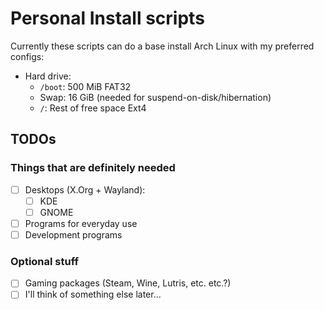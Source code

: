# Personal Install scripts
Currently these scripts can do a base install Arch Linux with my preferred configs:
- Hard drive:
  - `/boot`: 500 MiB FAT32
  - Swap: 16 GiB (needed for suspend-on-disk/hibernation)
  - `/`: Rest of free space Ext4


## TODOs
### Things that are definitely needed
- [ ] Desktops (X.Org + Wayland):
  - [ ] KDE
  - [ ] GNOME
- [ ] Programs for everyday use
- [ ] Development programs

### Optional stuff
- [ ] Gaming packages (Steam, Wine, Lutris, etc. etc.?)
- [ ] I'll think of something else later...
